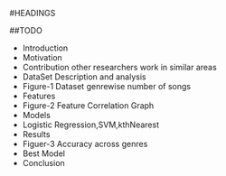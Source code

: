 #HEADINGS

##TODO

* Introduction
* Motivation
* Contribution other researchers work in similar areas
* DataSet Description and analysis
* Figure-1 Dataset genrewise number of songs
* Features
* Figure-2 Feature Correlation Graph
* Models
* Logistic Regression,SVM,kthNearest 
* Results
* Figuer-3 Accuracy across genres
* Best Model
* Conclusion




